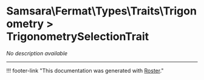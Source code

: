 # Samsara\Fermat\Types\Traits\Trigonometry > TrigonometrySelectionTrait

*No description available*



---
!!! footer-link "This documentation was generated with [Roster](https://jordanrl.github.io/Roster/)."
